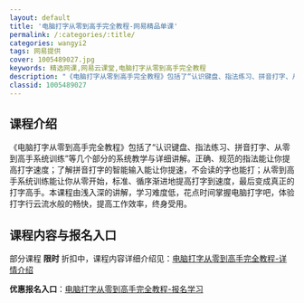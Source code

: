 ```yaml
---
layout: default
title: '电脑打字从零到高手完全教程-网易精品单课'
permalink: /:categories/:title/
categories: wangyi2
tags: 网易提供
cover: 1005489027.jpg
keywords: 精选网课,网易云课堂,电脑打字从零到高手完全教程
description: "《电脑打字从零到高手完全教程》包括了“认识键盘、指法练习、拼音打字、从零到高手系统训练”等几个部分的系统教学与详细讲解。正确、规范的指法能让你提高打字速度；了解拼音打字的智能输入能让你提速，"
classid: 1005489027
---
```


## 课程介绍

《电脑打字从零到高手完全教程》包括了“认识键盘、指法练习、拼音打字、从零到高手系统训练”等几个部分的系统教学与详细讲解。正确、规范的指法能让你提高打字速度；了解拼音打字的智能输入能让你提速，不会读的字也能打；从零到高手系统训练能让你从零开始，标准、循序渐进地提高打字到速度，最后变成真正的打字高手。本课程由浅入深的讲解，学习难度低，花点时间掌握电脑打字吧，体验打字行云流水般的畅快，提高工作效率，终身受用。

## 课程内容与报名入口

部分课程 **限时** 折扣中，课程内容详细介绍见：[电脑打字从零到高手完全教程-详情介绍](https://study.163.com/course/introduction/1005489027.htm?share=1&shareId=1025206652&utm_campaign=share&utm_medium=iphoneShare&utm_source=&utm_u=1025206652)

**优惠报名入口**：[电脑打字从零到高手完全教程-报名学习](https://study.163.com/course/introduction/1005489027.htm?share=1&shareId=1025206652&utm_campaign=share&utm_medium=iphoneShare&utm_source=&utm_u=1025206652)

